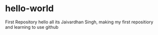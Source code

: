 # hello-world
First Repository
hello all its Jaivardhan Singh, making my first repositiory
and learning to use github
